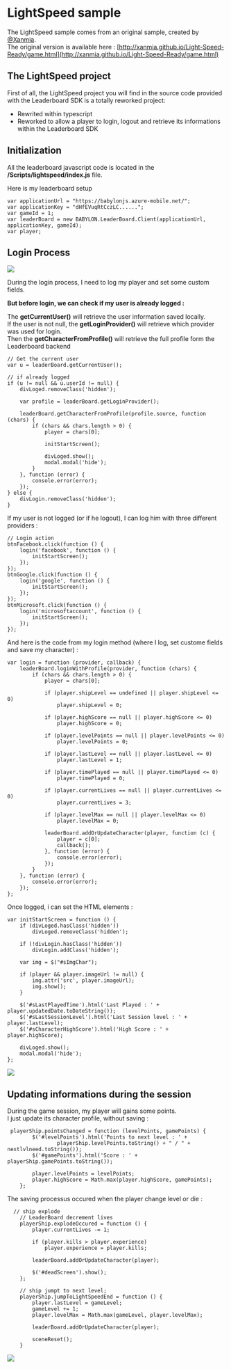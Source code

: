 # LightSpeed sample  #


The LightSpeed sample comes from an original sample, created by [@Xanmia](http://twitter.com/xanmia).  
The original version is available here : [http://xanmia.github.io/Light-Speed-Ready/game.html](http://xanmia.github.io/Light-Speed-Ready/game.html)

## The LightSpeed project ##

First of all, the LightSpeed project you will find in the source code provided with the Leaderboard SDK is a totally reworked project:

- Rewrited within typescript
- Reworked to allow a player to login, logout and retrieve its informations within the Leaderboard SDK

## Initialization ##

All the leaderboard javascript code is located in the **/Scripts/lightspeed/index.js** file.

Here is my leaderboard setup

	var applicationUrl = "https://babylonjs.azure-mobile.net/";
	var applicationKey = "dHfEVuqRtCczLC......";
	var gameId = 1;
	var leaderBoard = new BABYLON.LeaderBoard.Client(applicationUrl, applicationKey, gameId);
	var player;


## Login Process ##

![](http://www.dotmim.com/sitefiles/leaderboard/lslogin.JPG)

During the login process, I need to log my player and set some custom fields. 

**But before login, we can check if my user is already logged :**  
 
The **getCurrentUser()** will retrieve the user information saved locally.   
If the user is not null, the **getLoginProvider()** will retrieve which provider was used for login.   
Then the **getCharacterFromProfile()** will retrieve the full profile form the Leaderboard backend

	
	// Get the current user
	var u = leaderBoard.getCurrentUser();
	
	// if already logged
	if (u != null && u.userId != null) {
	    divLoged.removeClass('hidden');
	
	    var profile = leaderBoard.getLoginProvider();
	
	    leaderBoard.getCharacterFromProfile(profile.source, function (chars) {
	        if (chars && chars.length > 0) {
	            player = chars[0];
	
	            initStartScreen();
	
	            divLoged.show();
	            modal.modal('hide');
	        }
	    }, function (error) {
	        console.error(error);
	    });
	} else {
	    divLogin.removeClass('hidden');
	}



If my user is not logged (or if he logout), I can log him with three different providers :

	// Login action
	btnFacebook.click(function () {
	    login('facebook', function () {
	        initStartScreen();
	    });
	});
	btnGoogle.click(function () {
	    login('google', function () {
	        initStartScreen();
	    });
	});
	btnMicrosoft.click(function () {
	    login('microsoftaccount', function () {
	        initStartScreen();
	    });
	});

And here is the code from my login method (where I log, set custome fields and save my character) :


	var login = function (provider, callback) {
	    leaderBoard.loginWithProfile(provider, function (chars) {
	        if (chars && chars.length > 0) {
	            player = chars[0];
	
	            if (player.shipLevel == undefined || player.shipLevel <= 0)
	                player.shipLevel = 0;
	
	            if (player.highScore == null || player.highScore <= 0)
	                player.highScore = 0;
	
	            if (player.levelPoints == null || player.levelPoints <= 0)
	                player.levelPoints = 0;
	
	            if (player.lastLevel == null || player.lastLevel <= 0)
	                player.lastLevel = 1;
	
	            if (player.timePlayed == null || player.timePlayed <= 0)
	                player.timePlayed = 0;
	
	            if (player.currentLives == null || player.currentLives <= 0)
	                player.currentLives = 3;
	
	            if (player.levelMax == null || player.levelMax <= 0)
	                player.levelMax = 0;
	
	            leaderBoard.addOrUpdateCharacter(player, function (c) {
	                player = c[0];
	                callback();
	            }, function (error) {
	                console.error(error);
	            });
	        }
	    }, function (error) {
	        console.error(error);
	    });
	};

Once logged, i can set the HTML elements :

	var initStartScreen = function () {
	    if (divLoged.hasClass('hidden'))
	        divLoged.removeClass('hidden');
	
	    if (!divLogin.hasClass('hidden'))
	        divLogin.addClass('hidden');
	
	    var img = $("#sImgChar");
	
	    if (player && player.imageUrl != null) {
	        img.attr('src', player.imageUrl);
	        img.show();
	    }
	
	    $('#sLastPlayedTime').html('Last Played : ' + player.updatedDate.toDateString());
	    $('#sLastSessionLevel').html('Last Session level : ' + player.lastLevel);
	    $('#sCharacterHighScore').html('High Score : ' + player.highScore);
	
	    divLoged.show();
	    modal.modal('hide');
	};


![](http://www.dotmim.com/sitefiles/leaderboard/lslogged.JPG)


## Updating informations during the session ##

During the game session, my player will gains some points.   
I just update its character profile, without saving : 

	 playerShip.pointsChanged = function (levelPoints, gamePoints) {
	        $('#levelPoints').html('Points to next level : ' + 
					playerShip.levelPoints.toString() + " / " + nextlvlneed.toString());
	        $('#gamePoints').html('Score : ' + playerShip.gamePoints.toString());
	
	        player.levelPoints = levelPoints;
	        player.highScore = Math.max(player.highScore, gamePoints);
	    };

The saving processus occured when the player change level or die :

	
	  // ship explode
	    // LeaderBoard decrement lives
	    playerShip.explodeOccured = function () {
	        player.currentLives -= 1;
	
	        if (player.kills > player.experience)
	            player.experience = player.kills;
	
	        leaderBoard.addOrUpdateCharacter(player);
	
	        $('#deadScreen').show();
	    };
	
	    // ship jumpt to next level;
	    playerShip.jumpToLightSpeedEnd = function () {
	        player.lastLevel = gameLevel;
	        gameLevel += 1;
	        player.levelMax = Math.max(gameLevel, player.levelMax);
	
	        leaderBoard.addOrUpdateCharacter(player);
	
	        sceneReset();
	    }

![](http://www.dotmim.com/sitefiles/leaderboard/lsplay.JPG)